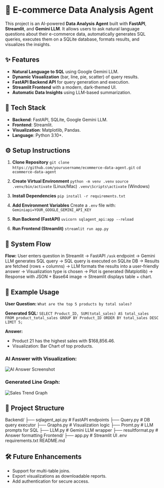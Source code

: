 

# 🛒 E-commerce Data Analysis Agent

This project is an AI-powered **Data Analysis Agent** built with **FastAPI**, **Streamlit**, and **Gemini LLM**. It allows users to ask natural language questions about their e-commerce data, automatically generates SQL queries, executes them on a SQLite database, formats results, and visualizes the insights.

## **✨ Features**

* **Natural Language to SQL** using Google Gemini LLM.
* **Dynamic Visualization** (bar, line, pie, scatter) of query results.
* **FastAPI Backend API** for query generation and execution.
* **Streamlit Frontend** with a modern, dark-themed UI.
* **Automatic Data Insights** using LLM-based summarization.

## **🧩 Tech Stack**

* **Backend**: FastAPI, SQLite, Google Gemini LLM.
* **Frontend**: Streamlit.
* **Visualization**: Matplotlib, Pandas.
* **Language**: Python 3.10+.

## **⚙️ Setup Instructions**

1. **Clone Repository**
   `git clone https://github.com/yourusername/ecommerce-data-agent.git`
   `cd ecommerce-data-agent`

2. **Create Virtual Environment**
   `python -m venv .venv`
   `source .venv/bin/activate` (Linux/Mac)
   `.venv\Scripts\activate` (Windows)

3. **Install Dependencies**
   `pip install -r requirements.txt`

4. **Add Environment Variables**
   Create a `.env` file with:
   `Geminiapi=YOUR_GOOGLE_GEMINI_API_KEY`

5. **Run Backend (FastAPI)**
   `uvicorn sqlagent_api:app --reload`

6. **Run Frontend (Streamlit)**
   `streamlit run app.py`

## **🔄 System Flow**

**Flow:**
User enters question in Streamlit → FastAPI `/ask` endpoint → Gemini LLM generates SQL query → SQL query is executed on SQLite DB → Results are fetched (rows + columns) → LLM formats the results into a user-friendly answer → Visualization type is chosen → Plot is generated (Matplotlib) → Response with JSON + Base64 image → Streamlit displays table + chart.

## **📌 Example Usage**

**User Question:**
`What are the top 5 products by total sales?`

**Generated SQL:**
`SELECT Product_ID, SUM(total_sales) AS total_sales FROM product_total_sales GROUP BY Product_ID ORDER BY total_sales DESC LIMIT 5;`

**Answer:**

* Product 21 has the highest sales with \$168,856.46.
* Visualization: Bar Chart of top products.

### AI Answer with Visualization:
![AI Answer Screenshot](docs/images/ai_answer.png)

### Generated Line Graph:
![Sales Trend Graph](docs/images/sales_trend.png)


## **📂 Project Structure**

Backend/
├── sqlagent\_api.py      # FastAPI endpoints
├── Query.py             # DB query executor
├── Graphs.py            # Visualization logic
├── Promt.py             # LLM prompts for SQL
├── LLM.py               # Gemini LLM wrapper
├── resultformat.py      # Answer formatting
Frontend/
├── app.py               # Streamlit UI
.env
requirements.txt
README.md

## **🛠 Future Enhancements**

* Support for multi-table joins.
* Export visualizations as downloadable reports.
* Add authentication for secure access.

